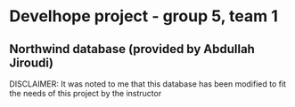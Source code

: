 # Develhope project - group 5, team 1
## Northwind database (provided by Abdullah Jiroudi)

DISCLAIMER: It was noted to me that this database has been modified to fit the needs of this project by the instructor